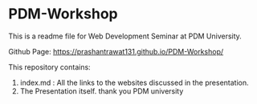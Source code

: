 # PDM-Workshop
This is a readme file for Web Development Seminar at PDM University.

Github Page: https://prashantrawat131.github.io/PDM-Workshop/

This repository contains:
1) index.md : All the links to the websites discussed in the presentation.
2) The Presentation itself.
thank you 
PDM university
